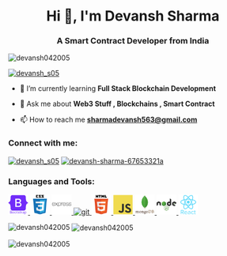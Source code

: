 <h1 align="center">Hi 👋, I'm Devansh Sharma</h1>
<h3 align="center">A Smart Contract Developer from India</h3>

<p align="left"> <img src="https://komarev.com/ghpvc/?username=devansh042005&label=Profile%20views&color=0e75b6&style=flat" alt="devansh042005" /> </p>

<p align="left"> <a href="https://twitter.com/devansh_s05" target="blank"><img src="https://img.shields.io/twitter/follow/devansh_s05?logo=twitter&style=for-the-badge" alt="devansh_s05" /></a> </p>

- 🌱 I’m currently learning **Full Stack Blockchain Development**

- 💬 Ask me about **Web3 Stuff , Blockchains , Smart Contract**

- 📫 How to reach me **sharmadevansh563@gmail.com**

<h3 align="left">Connect with me:</h3>
<p align="left">
<a href="https://twitter.com/devansh_s05" target="blank"><img align="center" src="https://raw.githubusercontent.com/rahuldkjain/github-profile-readme-generator/master/src/images/icons/Social/twitter.svg" alt="devansh_s05" height="30" width="40" /></a>
<a href="https://linkedin.com/in/devansh-sharma-67653321a" target="blank"><img align="center" src="https://raw.githubusercontent.com/rahuldkjain/github-profile-readme-generator/master/src/images/icons/Social/linked-in-alt.svg" alt="devansh-sharma-67653321a" height="30" width="40" /></a>
</p>

<h3 align="left">Languages and Tools:</h3>
<p align="left"> <a href="https://getbootstrap.com" target="_blank" rel="noreferrer"> <img src="https://raw.githubusercontent.com/devicons/devicon/master/icons/bootstrap/bootstrap-plain-wordmark.svg" alt="bootstrap" width="40" height="40"/> </a> <a href="https://www.w3schools.com/css/" target="_blank" rel="noreferrer"> <img src="https://raw.githubusercontent.com/devicons/devicon/master/icons/css3/css3-original-wordmark.svg" alt="css3" width="40" height="40"/> </a> <a href="https://expressjs.com" target="_blank" rel="noreferrer"> <img src="https://raw.githubusercontent.com/devicons/devicon/master/icons/express/express-original-wordmark.svg" alt="express" width="40" height="40"/> </a> <a href="https://git-scm.com/" target="_blank" rel="noreferrer"> <img src="https://www.vectorlogo.zone/logos/git-scm/git-scm-icon.svg" alt="git" width="40" height="40"/> </a> <a href="https://www.w3.org/html/" target="_blank" rel="noreferrer"> <img src="https://raw.githubusercontent.com/devicons/devicon/master/icons/html5/html5-original-wordmark.svg" alt="html5" width="40" height="40"/> </a> <a href="https://developer.mozilla.org/en-US/docs/Web/JavaScript" target="_blank" rel="noreferrer"> <img src="https://raw.githubusercontent.com/devicons/devicon/master/icons/javascript/javascript-original.svg" alt="javascript" width="40" height="40"/> </a> <a href="https://www.mongodb.com/" target="_blank" rel="noreferrer"> <img src="https://raw.githubusercontent.com/devicons/devicon/master/icons/mongodb/mongodb-original-wordmark.svg" alt="mongodb" width="40" height="40"/> </a> <a href="https://nodejs.org" target="_blank" rel="noreferrer"> <img src="https://raw.githubusercontent.com/devicons/devicon/master/icons/nodejs/nodejs-original-wordmark.svg" alt="nodejs" width="40" height="40"/> </a> <a href="https://reactjs.org/" target="_blank" rel="noreferrer"> <img src="https://raw.githubusercontent.com/devicons/devicon/master/icons/react/react-original-wordmark.svg" alt="react" width="40" height="40"/> </a> </p>

<p><img align="left" src="https://github-readme-stats.vercel.app/api/top-langs?username=devansh042005&show_icons=true&locale=en&layout=compact" alt="devansh042005" /></p>

<p>&nbsp;<img align="center" src="https://github-readme-stats.vercel.app/api?username=devansh042005&show_icons=true&locale=en" alt="devansh042005" /></p>

<p><img align="center" src="https://github-readme-streak-stats.herokuapp.com/?user=devansh042005&" alt="devansh042005" /></p>


